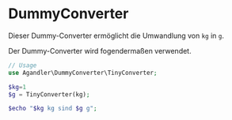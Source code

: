 # DummyConverter

Dieser Dummy-Converter ermöglicht die Umwandlung von `kg` in `g`.

Der Dummy-Converter wird fogendermaßen verwendet.

```php
// Usage
use Agandler\DummyConverter\TinyConverter;

$kg=1
$g = TinyConverter(kg);

$echo "$kg kg sind $g g";
```
